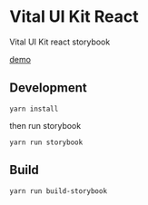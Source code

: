 # Vital UI Kit React

Vital UI Kit react storybook

[demo](a3964f94ae6259380a1bb90b9311815e)

## Development

`yarn install`

then run storybook

`yarn run storybook`

## Build

`yarn run build-storybook`


